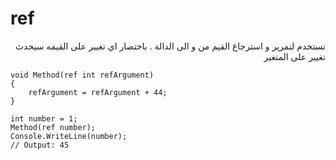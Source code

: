 # ref
<div dir=rtl>
تستخدم لتمرير و استرجاع القيم من و الى الدالة . باختصار اي تغيير على القيمه سيحدث تغيير على المتغير
</div>


```
void Method(ref int refArgument)
{
    refArgument = refArgument + 44;
}

int number = 1;
Method(ref number);
Console.WriteLine(number);
// Output: 45
```

